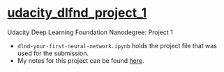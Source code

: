 # [udacity_dlfnd_project_1](https://github.com/adriantorrie/udacity_dlfnd/tree/master/project_1)
Udacity Deep Learning Foundation Nanodegree: Project 1

 * `dlnd-your-first-neural-network.ipynb` holds the project file that was used for the submission.
 * My notes for this project can be found [here](https://adriantorrie.github.io/downloads/notebooks/udacity/deep_learning_foundations_nanodegree/project_1_notes_introduction_to_neural_networks.ipynb).